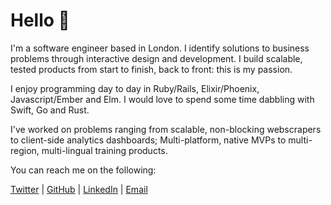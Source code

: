 # Hello :wave:

I'm a software engineer based in London.
I identify solutions to business problems through interactive design and development. I build scalable, tested products from start to finish, back to front: this is my passion.

I enjoy programming day to day in Ruby/Rails, Elixir/Phoenix, Javascript/Ember and Elm. I would love to spend some time dabbling with Swift, Go and Rust.

I've worked on problems ranging from scalable, non-blocking webscrapers to client-side analytics dashboards; Multi-platform, native MVPs to multi-region, multi-lingual training products.

You can reach me on the following:

[Twitter](https://twitter.com/karlfreeman) | [GitHub](https://github.com/karlfreeman) | [LinkedIn](https://uk.linkedin.com/in/karlfreeman) | [Email](karlfreeman@gmail.com)
